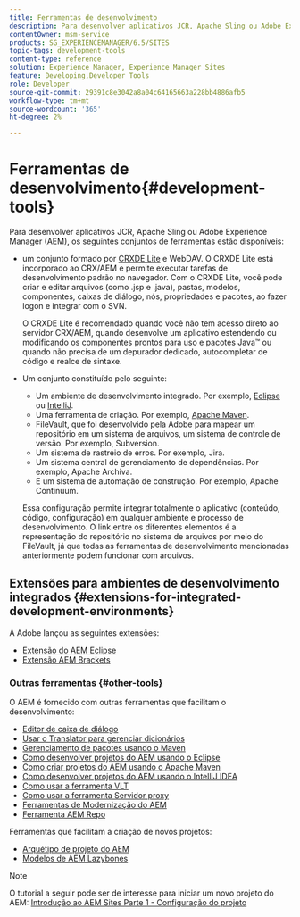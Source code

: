 ```yaml
---
title: Ferramentas de desenvolvimento
description: Para desenvolver aplicativos JCR, Apache Sling ou Adobe Experience Manager, vários conjuntos de ferramentas estão disponíveis.
contentOwner: msm-service
products: SG_EXPERIENCEMANAGER/6.5/SITES
topic-tags: development-tools
content-type: reference
solution: Experience Manager, Experience Manager Sites
feature: Developing,Developer Tools
role: Developer
source-git-commit: 29391c8e3042a8a04c64165663a228bb4886afb5
workflow-type: tm+mt
source-wordcount: '365'
ht-degree: 2%

---
```


# Ferramentas de desenvolvimento{#development-tools}

Para desenvolver aplicativos JCR, Apache Sling ou Adobe Experience Manager (AEM), os seguintes conjuntos de ferramentas estão disponíveis:

* um conjunto formado por [CRXDE Lite](/help/sites-developing/developing-with-crxde-lite.md) e WebDAV. O CRXDE Lite está incorporado ao CRX/AEM e permite executar tarefas de desenvolvimento padrão no navegador. Com o CRXDE Lite, você pode criar e editar arquivos (como .jsp e .java), pastas, modelos, componentes, caixas de diálogo, nós, propriedades e pacotes, ao fazer logon e integrar com o SVN.

  O CRXDE Lite é recomendado quando você não tem acesso direto ao servidor CRX/AEM, quando desenvolve um aplicativo estendendo ou modificando os componentes prontos para uso e pacotes Java™ ou quando não precisa de um depurador dedicado, autocompletar de código e realce de sintaxe.

* Um conjunto constituído pelo seguinte:
   * Um ambiente de desenvolvimento integrado. Por exemplo, [Eclipse](/help/sites-developing/howto-projects-eclipse.md) ou [IntelliJ](/help/sites-developing/ht-intellij.md).
   * Uma ferramenta de criação. Por exemplo, [Apache Maven](/help/sites-developing/ht-projects-maven.md).
   * FileVault, que foi desenvolvido pela Adobe para mapear um repositório em um sistema de arquivos, um sistema de controle de versão. Por exemplo, Subversion.
   * Um sistema de rastreio de erros. Por exemplo, Jira.
   * Um sistema central de gerenciamento de dependências. Por exemplo, Apache Archiva.
   * E um sistema de automação de construção. Por exemplo, Apache Continuum.

  Essa configuração permite integrar totalmente o aplicativo (conteúdo, código, configuração) em qualquer ambiente e processo de desenvolvimento. O link entre os diferentes elementos é a representação do repositório no sistema de arquivos por meio do FileVault, já que todas as ferramentas de desenvolvimento mencionadas anteriormente podem funcionar com arquivos.

## Extensões para ambientes de desenvolvimento integrados {#extensions-for-integrated-development-environments}

A Adobe lançou as seguintes extensões:

* [Extensão do AEM Eclipse](/help/sites-developing/aem-eclipse.md)
* [Extensão AEM Brackets](/help/sites-developing/aem-brackets.md)

### Outras ferramentas {#other-tools}

O AEM é fornecido com outras ferramentas que facilitam o desenvolvimento:

* [Editor de caixa de diálogo](/help/sites-developing/dialog-editor.md)
* [Usar o Translator para gerenciar dicionários](/help/sites-developing/i18n-translator.md)
* [Gerenciamento de pacotes usando o Maven](/help/sites-developing/vlt-mavenplugin.md)
* [Como desenvolver projetos do AEM usando o Eclipse](/help/sites-developing/howto-projects-eclipse.md)
* [Como criar projetos do AEM usando o Apache Maven](/help/sites-developing/ht-projects-maven.md)
* [Como desenvolver projetos do AEM usando o IntelliJ IDEA](/help/sites-developing/ht-intellij.md)
* [Como usar a ferramenta VLT](/help/sites-developing/ht-vlttool.md)
* [Como usar a ferramenta Servidor proxy](/help/sites-developing/ht-proxy-server.md)
* [Ferramentas de Modernização do AEM](/help/sites-developing/modernization-tools.md)
* [Ferramenta AEM Repo](/help/sites-developing/aem-repo-tool.md)

Ferramentas que facilitam a criação de novos projetos:

* [Arquétipo de projeto do AEM](https://github.com/adobe/aem-project-archetype)
* [Modelos de AEM Lazybones](https://github.com/Adobe-Consulting-Services/lazybones-aem-templates)

>[!NOTE]
>
>O tutorial a seguir pode ser de interesse para iniciar um novo projeto do AEM:
>[Introdução ao AEM Sites Parte 1 - Configuração do projeto](https://helpx.adobe.com/experience-manager/kt/sites/using/getting-started-wknd-tutorial-develop/part1.html)
